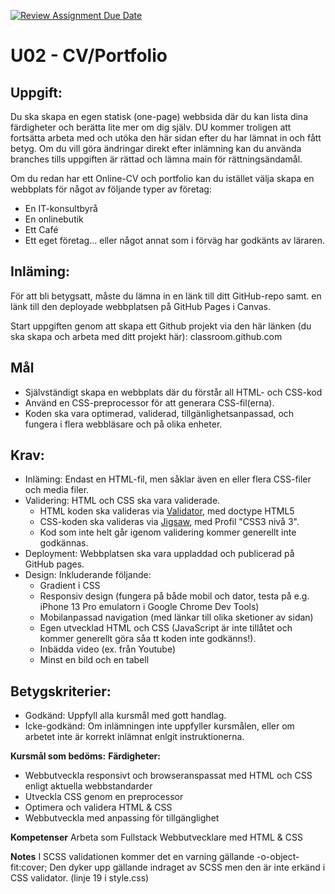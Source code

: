 [![Review Assignment Due Date](https://classroom.github.com/assets/deadline-readme-button-22041afd0340ce965d47ae6ef1cefeee28c7c493a6346c4f15d667ab976d596c.svg)](https://classroom.github.com/a/yc0nwklt)


# U02 - CV/Portfolio
## **Uppgift:**
Du ska skapa en egen statisk (one-page) webbsida där du kan lista dina färdigheter och berätta lite mer om dig själv. DU kommer troligen att fortsätta arbeta med och utöka den här sidan efter du har lämnat in och fått betyg.
Om du vill göra ändringar direkt efter inlämning kan du använda branches tills uppgiften är rättad och lämna main för rättningsändamål.

Om du redan har ett Online-CV och portfolio kan du istället välja skapa en webbplats för något av följande typer av företag:
- En IT-konsultbyrå
- En onlinebutik
- Ett Café
- Ett eget företag... eller något annat som i förväg har godkänts av läraren.

## **Inläming:**

För att bli betygsatt, måste du lämna in en länk till ditt GitHub-repo samt. en länk till den deployade webbplatsen på GitHub Pages i Canvas.

Start uppgiften genom att skapa ett Github projekt via den här länken (du ska skapa och arbeta med ditt projekt här):
classroom.github.com

## Mål
- Självständigt skapa en webbplats där du förstår all HTML- och CSS-kod
- Använd en CSS-preprocessor för att generara CSS-fil(erna).
- Koden ska vara optimerad, validerad, tillgänlighetsanpassad, och fungera i flera webbläsare och på olika enheter.

## Krav:
- Inläming: Endast en HTML-fil, men såklar även en eller flera CSS-filer och media filer.
- Validering: HTML och CSS ska vara validerade.
  - HTML koden ska valideras via [Validator](https://validator.w3.org/), med doctype HTML5
  - CSS-koden ska valideras via [Jigsaw](https://jigsaw.w3.org/css-validator/), med Profil "CSS3 nivå 3".
  - Kod som inte helt går igenom validering kommer generellt inte godkännas.
- Deployment: Webbplatsen ska vara uppladdad och publicerad på GitHub pages.
- Design: Inkluderande följande:
  - Gradient i CSS
  - Responsiv design (fungera på både mobil och dator, testa på e.g. iPhone 13 Pro emulatorn i Google Chrome Dev Tools)
  - Mobilanpassad navigation (med länkar till olika sketioner av sidan)
  - Egen utvecklad HTML och CSS (JavaScript är inte tillåtet och kommer generellt göra såa tt koden inte godkänns!).
  - Inbädda video (ex. från Youtube)
  - Minst en bild och en tabell

## Betygskriterier:
- Godkänd: Uppfyll alla kursmål med gott handlag.
- Icke-godkänd: Om inlämningen inte uppfyller kursmålen, eller om arbetet inte är korrekt inlämnat enlgit instruktionerna.


**Kursmål som bedöms:**
**Färdigheter:**
- Webbutveckla responsivt och browseranspassat med HTML och CSS enligt aktuella webbstandarder
- Utveckla CSS genom en preprocessor
- Optimera och validera HTML & CSS
- Webbutveckla med anpassing för tillgänglighet

**Kompetenser**
Arbeta som Fullstack Webbutvecklare med HTML & CSS


**Notes**
I SCSS validationen kommer det en varning gällande -o-object-fit:cover; 
Den dyker upp gällande indraget av SCSS men den är inte erkänd i CSS validator. (linje 19 i style.css)